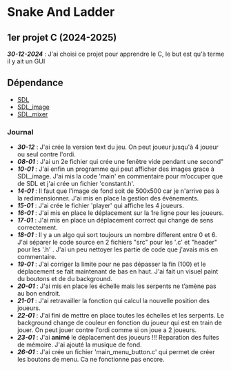 # Snake And Ladder

## 1er projet C (2024-2025)
***30-12-2024*** : J'ai choisi ce projet pour apprendre le C, le but est qu'à terme il y ait un GUI

## Dépendance
- <a href="https://www.libsdl.org/"> SDL </a>
- <a href="https://wiki.libsdl.org/SDL3_image/FrontPage"> SDL_image </a>
- <a href="https://wiki.libsdl.org/SDL2_mixer/FrontPage"> SDL_mixer </a>

### Journal
- ***30-12*** : J'ai crée la version text du jeu. On peut joueur jusqu'à 4 joueur ou seul contre l'ordi.
- ***08-01*** : J'ai un 2e fichier qui crée une fenêtre vide pendant une second"
- ***10-01*** : J'ai enfin un programme qui peut afficher des images grace à SDL_image. J'ai mis la code 'main' en commentaire pour m’occuper que de SDL et j'ai crée un fichier 'constant.h'.
- ***14-01*** : Il faut que l'image de fond soit de 500x500 car je n'arrive pas à la redimensionner. J'ai mis en place la gestion des événements.
- ***15-01*** : J'ai crée le fichier 'player' qui affiche les 4 joueurs.
- ***16-01*** : J'ai mis en place le déplacement sur la 1re ligne pour les joueurs.
- ***17-01*** : J'ai mis en place un déplacement correct qui change de sens correctement.
- ***18-01*** : Il y a un algo qui sort toujours un nombre different entre 0 et 6. J'ai séparer le code source en 2 fichiers "src" pour les '.c' et "header" pour les '.h' . J'ai un peu nettoyer les partie de code que j'avais mis en commentaire.
- ***19-01*** : J'ai corriger la limite pour ne pas dépasser la fin (100) et le déplacement se fait maintenant de bas en haut. J'ai fait un visuel paint du boutons et de du background.
- ***20-01*** : J'ai mis en place les échelle mais les serpents ne t’amène pas au bon endroit.
- ***21-01*** : J'ai retravailler la fonction qui calcul la nouvelle position des joueurs.
- ***22-01*** : J'ai fini de mettre en place toutes les échelles et les serpents. Le background change de couleur en fonction du joueur qui est en train de jouer. On peut jouer contre l'ordi comme si on joue a 2 joueurs.
- ***23-01*** : J'ai **animé** le déplacement des joueurs !!! Reparation des fuites de mémoire. J'ai ajouté la musique de fond.
- ***26-01*** : J'ai crée un fichier 'main_menu_button.c' qui permet de créer les boutons de menu. Ca ne fonctionne pas encore.
